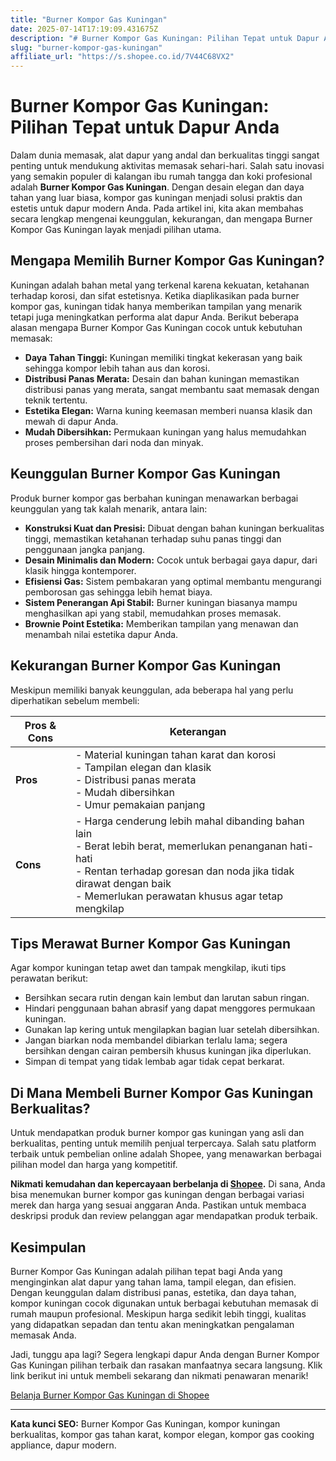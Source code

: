 ```yaml
---
title: "Burner Kompor Gas Kuningan"
date: 2025-07-14T17:19:09.431675Z
description: "# Burner Kompor Gas Kuningan: Pilihan Tepat untuk Dapur Anda..."
slug: "burner-kompor-gas-kuningan"
affiliate_url: "https://s.shopee.co.id/7V44C68VX2"
---
```

# Burner Kompor Gas Kuningan: Pilihan Tepat untuk Dapur Anda

Dalam dunia memasak, alat dapur yang andal dan berkualitas tinggi sangat penting untuk mendukung aktivitas memasak sehari-hari. Salah satu inovasi yang semakin populer di kalangan ibu rumah tangga dan koki profesional adalah **Burner Kompor Gas Kuningan**. Dengan desain elegan dan daya tahan yang luar biasa, kompor gas kuningan menjadi solusi praktis dan estetis untuk dapur modern Anda. Pada artikel ini, kita akan membahas secara lengkap mengenai keunggulan, kekurangan, dan mengapa Burner Kompor Gas Kuningan layak menjadi pilihan utama.

## Mengapa Memilih Burner Kompor Gas Kuningan?

Kuningan adalah bahan metal yang terkenal karena kekuatan, ketahanan terhadap korosi, dan sifat estetisnya. Ketika diaplikasikan pada burner kompor gas, kuningan tidak hanya memberikan tampilan yang menarik tetapi juga meningkatkan performa alat dapur Anda. Berikut beberapa alasan mengapa Burner Kompor Gas Kuningan cocok untuk kebutuhan memasak:

- **Daya Tahan Tinggi:** Kuningan memiliki tingkat kekerasan yang baik sehingga kompor lebih tahan aus dan korosi.
- **Distribusi Panas Merata:** Desain dan bahan kuningan memastikan distribusi panas yang merata, sangat membantu saat memasak dengan teknik tertentu.
- **Estetika Elegan:** Warna kuning keemasan memberi nuansa klasik dan mewah di dapur Anda.
- **Mudah Dibersihkan:** Permukaan kuningan yang halus memudahkan proses pembersihan dari noda dan minyak.

## Keunggulan Burner Kompor Gas Kuningan

Produk burner kompor gas berbahan kuningan menawarkan berbagai keunggulan yang tak kalah menarik, antara lain:

- **Konstruksi Kuat dan Presisi:** Dibuat dengan bahan kuningan berkualitas tinggi, memastikan ketahanan terhadap suhu panas tinggi dan penggunaan jangka panjang.
- **Desain Minimalis dan Modern:** Cocok untuk berbagai gaya dapur, dari klasik hingga kontemporer.
- **Efisiensi Gas:** Sistem pembakaran yang optimal membantu mengurangi pemborosan gas sehingga lebih hemat biaya.
- **Sistem Penerangan Api Stabil:** Burner kuningan biasanya mampu menghasilkan api yang stabil, memudahkan proses memasak.
- **Brownie Point Estetika:** Memberikan tampilan yang menawan dan menambah nilai estetika dapur Anda.

## Kekurangan Burner Kompor Gas Kuningan

Meskipun memiliki banyak keunggulan, ada beberapa hal yang perlu diperhatikan sebelum membeli:

| Pros & Cons | Keterangan |
|--------------|------------|
| **Pros** | - Material kuningan tahan karat dan korosi<br>- Tampilan elegan dan klasik<br>- Distribusi panas merata<br>- Mudah dibersihkan<br>- Umur pemakaian panjang |
| **Cons** | - Harga cenderung lebih mahal dibanding bahan lain<br>- Berat lebih berat, memerlukan penanganan hati-hati<br>- Rentan terhadap goresan dan noda jika tidak dirawat dengan baik<br>- Memerlukan perawatan khusus agar tetap mengkilap |

## Tips Merawat Burner Kompor Gas Kuningan

Agar kompor kuningan tetap awet dan tampak mengkilap, ikuti tips perawatan berikut:

- Bersihkan secara rutin dengan kain lembut dan larutan sabun ringan.
- Hindari penggunaan bahan abrasif yang dapat menggores permukaan kuningan.
- Gunakan lap kering untuk mengilapkan bagian luar setelah dibersihkan.
- Jangan biarkan noda membandel dibiarkan terlalu lama; segera bersihkan dengan cairan pembersih khusus kuningan jika diperlukan.
- Simpan di tempat yang tidak lembab agar tidak cepat berkarat.

## Di Mana Membeli Burner Kompor Gas Kuningan Berkualitas?

Untuk mendapatkan produk burner kompor gas kuningan yang asli dan berkualitas, penting untuk memilih penjual terpercaya. Salah satu platform terbaik untuk pembelian online adalah Shopee, yang menawarkan berbagai pilihan model dan harga yang kompetitif.

**Nikmati kemudahan dan kepercayaan berbelanja di [Shopee](https://s.shopee.co.id/7V44C68VX2).** Di sana, Anda bisa menemukan burner kompor gas kuningan dengan berbagai variasi merek dan harga yang sesuai anggaran Anda. Pastikan untuk membaca deskripsi produk dan review pelanggan agar mendapatkan produk terbaik.

## Kesimpulan

Burner Kompor Gas Kuningan adalah pilihan tepat bagi Anda yang menginginkan alat dapur yang tahan lama, tampil elegan, dan efisien. Dengan keunggulan dalam distribusi panas, estetika, dan daya tahan, kompor kuningan cocok digunakan untuk berbagai kebutuhan memasak di rumah maupun profesional. Meskipun harga sedikit lebih tinggi, kualitas yang didapatkan sepadan dan tentu akan meningkatkan pengalaman memasak Anda.

Jadi, tunggu apa lagi? Segera lengkapi dapur Anda dengan Burner Kompor Gas Kuningan pilihan terbaik dan rasakan manfaatnya secara langsung. Klik link berikut ini untuk membeli sekarang dan nikmati penawaran menarik!

[Belanja Burner Kompor Gas Kuningan di Shopee](https://s.shopee.co.id/7V44C68VX2)

---

**Kata kunci SEO:** Burner Kompor Gas Kuningan, kompor kuningan berkualitas, kompor gas tahan karat, kompor elegan, kompor gas cooking appliance, dapur modern.